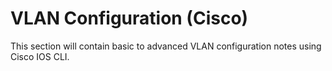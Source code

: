 # VLAN Configuration (Cisco)

This section will contain basic to advanced VLAN configuration notes using Cisco IOS CLI.
